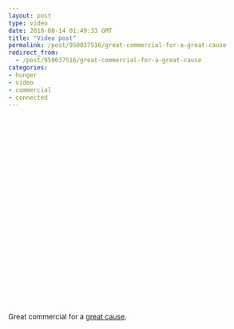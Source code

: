 ```yaml
---
layout: post
type: video
date: 2010-08-14 01:49:33 GMT
title: "Video post"
permalink: /post/950037516/great-commercial-for-a-great-cause
redirect_from: 
  - /post/950037516/great-commercial-for-a-great-cause
categories:
- hunger
- video
- commercial
- connected
---
```

<object width="500" height="301"><param name="movie" value="http://www.youtube.com/v/0l57fmIup9Q&rel=0&color1=0xb1b1b1&color2=0xd0d0d0&hl=en_US&feature=player_embedded&fs=1"></param><param name="allowFullScreen" value="true"></param><param name="allowScriptAccess" value="always"></param><embed src="http://www.youtube.com/v/0l57fmIup9Q&rel=0&color1=0xb1b1b1&color2=0xd0d0d0&hl=en_US&feature=player_embedded&fs=1" type="application/x-shockwave-flash" allowfullscreen="true" allowScriptAccess="always" width="500" height="380"></embed></object>

Great commercial for a <a href="http://www.1billionhungry.com/">great cause</a>.